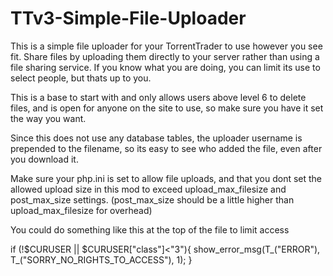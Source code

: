 # TTv3-Simple-File-Uploader
This is a simple file uploader for your TorrentTrader to use however you see fit. Share files by uploading them directly to your server
rather than using a file sharing service. If you know what you are doing, you can limit its use to select people, but thats up to you.

This is a base to start with and only allows users above level 6 to delete files, and is open for anyone on the site to use, so make sure you have it set the way you want.

Since this does not use any database tables, the uploader username is prepended to the filename, so its easy to see who added the file, even after you download it.

Make sure your php.ini is set to allow file uploads, and that you dont set the allowed upload size in this mod to exceed upload_max_filesize and post_max_size settings. (post_max_size should be a little higher than upload_max_filesize for overhead)

You could do something like this at the top of the file to limit access

if (!$CURUSER || $CURUSER["class"]<"3"){
    show_error_msg(T_("ERROR"), T_("SORRY_NO_RIGHTS_TO_ACCESS"), 1);
}

